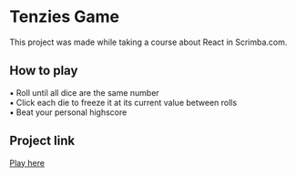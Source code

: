# Tenzies Game

This project was made while taking a course about React in Scrimba.com.

##  How to play

:black_small_square: Roll until all dice are the same number <br />
:black_small_square: Click each die to freeze it at its current value between rolls<br />
:black_small_square: Beat your personal highscore

## Project link
[Play here](https://gniarchos.github.io/tenzies-game/)
